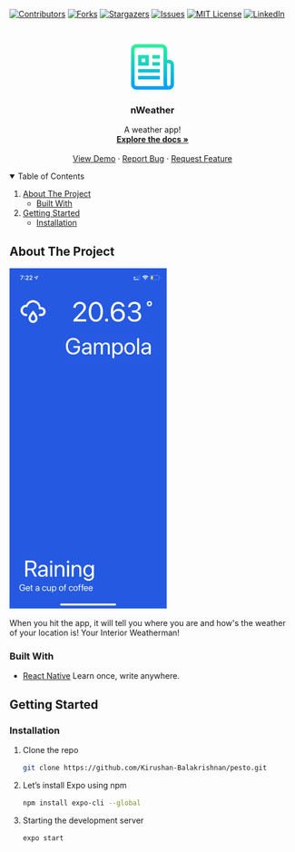 
[![Contributors][contributors-shield]][contributors-url]
[![Forks][forks-shield]][forks-url]
[![Stargazers][stars-shield]][stars-url]
[![Issues][issues-shield]][issues-url]
[![MIT License][license-shield]][license-url]
[![LinkedIn][linkedin-shield]][linkedin-url]




<br />
<p align="center">
  <a href="https://github.com/Kirushan-Balakrishnan/pesto/tree/main/nWeather">
    <img src="assets/logo.png" alt="Logo" width="80" height="80">
  </a>

  <h3 align="center">nWeather</h3>

  <p align="center">
   A weather app! 
    <br />
    <a href="https://github.com/Kirushan-Balakrishnan/pesto/tree/main/nWeather"><strong>Explore the docs »</strong></a>
    <br />
    <br />
    <a href="https://github.com/Kirushan-Balakrishnan/pesto/tree/main/nWeather">View Demo</a>
    ·
    <a href="https://github.com/Kirushan-Balakrishnan/pesto/issues">Report Bug</a>
    ·
    <a href="https://github.com/Kirushan-Balakrishnan/pesto/issues">Request Feature</a>
  </p>
</p>




<details open="open">
  <summary>Table of Contents</summary>
  <ol>
    <li>
      <a href="#about-the-project">About The Project</a>
      <ul>
        <li><a href="#built-with">Built With</a></li>
      </ul>
    </li>
    <li>
      <a href="#getting-started">Getting Started</a>
      <ul>
        <li><a href="#installation">Installation</a></li>
      </ul>
    </li>
  </ol>
</details>



<!-- ABOUT THE PROJECT -->
## About The Project

<!-- [![Product Name Screen Shot][product-screenshot]](https://github.com/Kirushan-Balakrishnan/pesto/tree/main/nWeather) -->
 <a href="https://github.com/Kirushan-Balakrishnan/pesto/tree/main/nWeather">
    <img src="assets/IMG_0174.PNG" height="600">
  </a>

When you hit the app, it will tell you where you are and how's the weather of your location is!
Your Interior Weatherman!
### Built With

* [React Native](https://reactnative.dev/)
Learn once, write anywhere.



<!-- GETTING STARTED -->
## Getting Started

### Installation

1. Clone the repo
   ```sh
   git clone https://github.com/Kirushan-Balakrishnan/pesto.git
   ```
3. Let’s install Expo using npm
   ```sh
   npm install expo-cli --global
   ```
4. Starting the development server
   ```sh
   expo start
   ```








<!-- MARKDOWN LINKS & IMAGES -->
<!-- https://www.markdownguide.org/basic-syntax/#reference-style-links -->
[contributors-shield]: https://img.shields.io/github/contributors/othneildrew/Best-README-Template.svg?style=for-the-badge
[contributors-url]: https://github.com/Kirushan-Balakrishnan/pesto/graphs/contributors
[forks-shield]: https://img.shields.io/github/forks/othneildrew/Best-README-Template.svg?style=for-the-badge
[forks-url]: https://github.com/Kirushan-Balakrishnan/pesto/network/members
[stars-shield]: https://img.shields.io/github/stars/othneildrew/Best-README-Template.svg?style=for-the-badge
[stars-url]: https://github.com/Kirushan-Balakrishnan/pesto/stargazers
[issues-shield]: https://img.shields.io/github/issues/othneildrew/Best-README-Template.svg?style=for-the-badge
[issues-url]: https://github.com/Kirushan-Balakrishnan/pesto/issues
[license-shield]: https://img.shields.io/github/license/othneildrew/Best-README-Template.svg?style=for-the-badge
[license-url]: https://github.com/Kirushan-Balakrishnan/pesto/issues
[linkedin-shield]: https://img.shields.io/badge/-LinkedIn-black.svg?style=for-the-badge&logo=linkedin&colorB=555
[linkedin-url]: https://www.linkedin.com/in/kirushan-balakrishnan-5a298317a
[product-screenshot]: assets/IMG_0174.PNG
